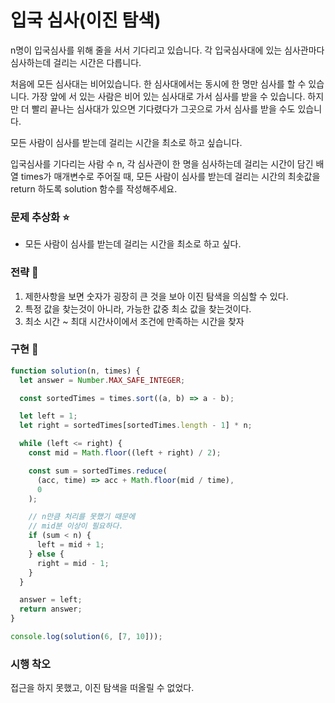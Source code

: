 # 입국 심사(이진 탐색)

n명이 입국심사를 위해 줄을 서서 기다리고 있습니다. 각 입국심사대에 있는 심사관마다 심사하는데 걸리는 시간은 다릅니다.

처음에 모든 심사대는 비어있습니다. 한 심사대에서는 동시에 한 명만 심사를 할 수 있습니다. 가장 앞에 서 있는 사람은 비어 있는 심사대로 가서 심사를 받을 수 있습니다. 하지만 더 빨리 끝나는 심사대가 있으면 기다렸다가 그곳으로 가서 심사를 받을 수도 있습니다.

모든 사람이 심사를 받는데 걸리는 시간을 최소로 하고 싶습니다.

입국심사를 기다리는 사람 수 n, 각 심사관이 한 명을 심사하는데 걸리는 시간이 담긴 배열 times가 매개변수로 주어질 때, 모든 사람이 심사를 받는데 걸리는 시간의 최솟값을 return 하도록 solution 함수를 작성해주세요.

### 문제 추상화 ⭐

- 모든 사람이 심사를 받는데 걸리는 시간을 최소로 하고 싶다.

### 전략 🔧

1. 제한사항을 보면 숫자가 굉장히 큰 것을 보아 이진 탐색을 의심할 수 있다.
2. 특정 값을 찾는것이 아니라, 가능한 값중 최소 값을 찾는것이다.
3. 최소 시간 ~ 최대 시간사이에서 조건에 만족하는 시간을 찾자

### 구현 🔨

```jsx
function solution(n, times) {
  let answer = Number.MAX_SAFE_INTEGER;

  const sortedTimes = times.sort((a, b) => a - b);

  let left = 1;
  let right = sortedTimes[sortedTimes.length - 1] * n;

  while (left <= right) {
    const mid = Math.floor((left + right) / 2);

    const sum = sortedTimes.reduce(
      (acc, time) => acc + Math.floor(mid / time),
      0
    );

    // n만큼 처리를 못했기 때문에
    // mid분 이상이 필요하다.
    if (sum < n) {
      left = mid + 1;
    } else {
      right = mid - 1;
    }
  }

  answer = left;
  return answer;
}

console.log(solution(6, [7, 10]));
```

### 시행 착오

접근을 하지 못했고, 이진 탐색을 떠올릴 수 없었다.
